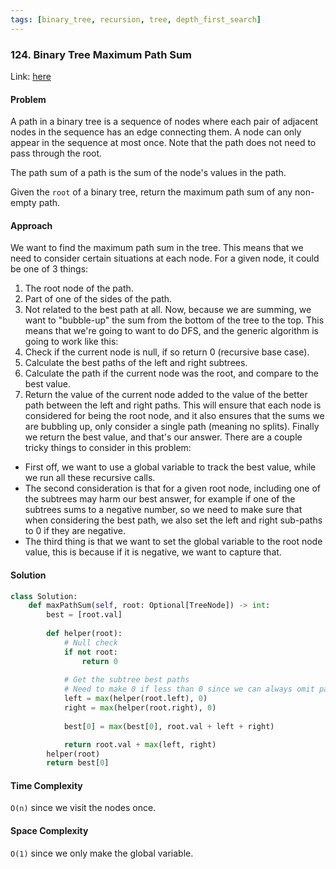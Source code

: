 ```yaml
---
tags: [binary_tree, recursion, tree, depth_first_search]
---
```


### 124. Binary Tree Maximum Path Sum

Link: [here](https://leetcode.com/problems/binary-tree-maximum-path-sum/description/)

#### Problem
A path in a binary tree is a sequence of nodes where each pair of adjacent nodes in the sequence has an edge connecting them. A node can only appear in the sequence at most once. Note that the path does not need to pass through the root.

The path sum of a path is the sum of the node's values in the path.

Given the `root` of a binary tree, return the maximum path sum of any non-empty path.

#### Approach
We want to find the maximum path sum in the tree. This means that we need to consider certain situations at each node. For a given node, it could be one of 3 things:
1. The root node of the path.
2. Part of one of the sides of the path.
3. Not related to the best path at all.
Now, because we are summing, we want to "bubble-up" the sum from the bottom of the tree to the top. This means that we're going to want to do DFS, and the generic algorithm is going to work like this:
1. Check if the current node is null, if so return 0 (recursive base case).
2. Calculate the best paths of the left and right subtrees.
3. Calculate the path if the current node was the root, and compare to the best value.
4. Return the value of the current node added to the value of the better path between the left and right paths.
This will ensure that each node is considered for being the root node, and it also ensures that the sums we are bubbling up, only consider a single path (meaning no splits). Finally we return the best value, and that's our answer.
There are a couple tricky things to consider in this problem: 
- First off, we want to use a global variable to track the best value, while we run all these recursive calls. 
- The second consideration is that for a given root node, including one of the subtrees may harm our best answer, for example if one of the subtrees sums to a negative number, so we need to make sure that when considering the best path, we also set the left and right sub-paths to 0 if they are negative. 
- The third thing is that we want to set the global variable to the root node value, this is because if it is negative, we want to capture that. 

#### Solution
```python 
class Solution:
    def maxPathSum(self, root: Optional[TreeNode]) -> int:
        best = [root.val]
        
        def helper(root):
            # Null check
            if not root:
                return 0
            
            # Get the subtree best paths
            # Need to make 0 if less than 0 since we can always omit part of a path
            left = max(helper(root.left), 0)
            right = max(helper(root.right), 0)
            
            best[0] = max(best[0], root.val + left + right)

            return root.val + max(left, right)
        helper(root)
        return best[0]
```

#### Time Complexity
`O(n)` since we visit the nodes once.

#### Space Complexity
`O(1)` since we only make the global variable. 
